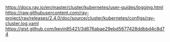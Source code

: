 https://docs.ray.io/en/master/cluster/kubernetes/user-guides/logging.html
https://raw.githubusercontent.com/ray-project/ray/releases/2.4.0/doc/source/cluster/kubernetes/configs/ray-cluster.log.yaml
https://gist.github.com/kevin85421/3d676abae29ebd5677428ddbbd4c8d74
